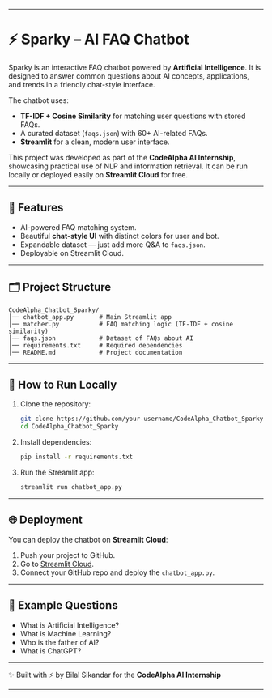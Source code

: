 
---

# ⚡ Sparky – AI FAQ Chatbot

Sparky is an interactive FAQ chatbot powered by **Artificial Intelligence**.
It is designed to answer common questions about AI concepts, applications, and trends in a friendly chat-style interface.

The chatbot uses:

* **TF-IDF + Cosine Similarity** for matching user questions with stored FAQs.
* A curated dataset (`faqs.json`) with 60+ AI-related FAQs.
* **Streamlit** for a clean, modern user interface.

This project was developed as part of the **CodeAlpha AI Internship**, showcasing practical use of NLP and information retrieval.
It can be run locally or deployed easily on **Streamlit Cloud** for free.

---

## 📌 Features

* AI-powered FAQ matching system.
* Beautiful **chat-style UI** with distinct colors for user and bot.
* Expandable dataset — just add more Q\&A to `faqs.json`.
* Deployable on Streamlit Cloud.

---

## 🗂 Project Structure

```
CodeAlpha_Chatbot_Sparky/
│── chatbot_app.py       # Main Streamlit app
│── matcher.py           # FAQ matching logic (TF-IDF + cosine similarity)
│── faqs.json            # Dataset of FAQs about AI
│── requirements.txt     # Required dependencies
│── README.md            # Project documentation
```

---

## 🚀 How to Run Locally

1. Clone the repository:

   ```bash
   git clone https://github.com/your-username/CodeAlpha_Chatbot_Sparky.git
   cd CodeAlpha_Chatbot_Sparky
   ```

2. Install dependencies:

   ```bash
   pip install -r requirements.txt
   ```

3. Run the Streamlit app:

   ```bash
   streamlit run chatbot_app.py
   ```

---

## 🌐 Deployment

You can deploy the chatbot on **Streamlit Cloud**:

1. Push your project to GitHub.
2. Go to [Streamlit Cloud](https://streamlit.io/cloud).
3. Connect your GitHub repo and deploy the `chatbot_app.py`.

---

## 🎯 Example Questions

* What is Artificial Intelligence?
* What is Machine Learning?
* Who is the father of AI?
* What is ChatGPT?

---

✨ Built with ⚡ by Bilal Sikandar for the **CodeAlpha AI Internship**

---

```
```

